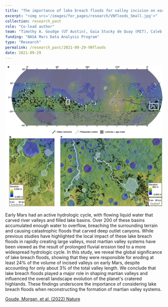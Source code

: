 ```yaml
---
title: "The importance of lake breach floods for valley incision on early Mars"
excerpt: "<img src='/images/for_pages/research/VNfloods_Small.jpg'>"
collection: research_past
role: "Co-lead author"
team: "Timothy A. Goudge (UT Austin), Gaia Stucky de Quay (MIT), Caleb Fassett (APL)"
funding: "NASA Mars Data Analysis Program"
type: "Research"
permalink: /research_past/2021-09-29-VNfloods
date: 2021-09-29
---
```


<img src='/images/for_pages/research/VNfloods.JPG'>

Early Mars had an active hydrologic cycle, with flowing liquid water that carved river valleys and filled lake basins. Over 200 of these basins accumulated enough water to overflow, breaching the surrounding terrain and causing catastrophic floods that carved deep outlet canyons. While previous studies have highlighted the local impact of these lake breach floods in rapidly creating large valleys, most martian valley systems have been viewed as the result of prolonged fluvial erosion tied to a more widespread hydrologic cycle. In this study, we reveal the global significance of lake breach floods, showing that they were responsible for eroding at least 24% of the volume of incised valleys on early Mars, despite accounting for only about 3% of the total valley length. We conclude that lake breach floods played a major role in shaping martian valleys and influenced the overall landscape evolution of the planet's cratered highlands. These findings underscore the importance of considering lake breach floods when reconstructing the formation of martian valley systems.

[Goude, Morgan, et al. (2022) Nature](https://doi.org/10.1038/s41586-021-03860-1)